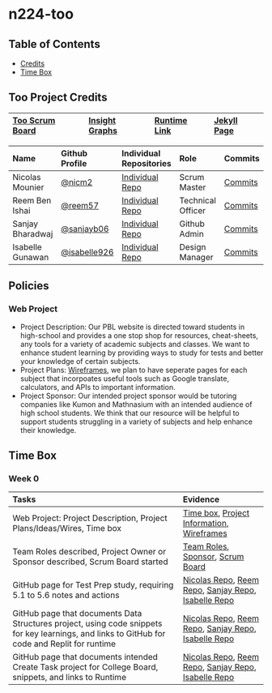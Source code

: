 # n224-too

## Table of Contents
- [Credits](https://github.com/Reem57/n224-too/blob/main/README.md#too-project-credits)
- [Time Box](https://github.com/Reem57/n224-too/blob/main/README.md#time-box)

## Too Project Credits

| [Too Scrum Board](https://github.com/Reem57/n224-too/projects/1) | [Insight Graphs](https://github.com/Reem57/n224-too/graphs/contributors) | [Runtime Link]() | [Jekyll Page](https://reem57.github.io/n224-too/)
| :---   | :--- | :---| :---|

Name | Github Profile | Individual Repositories | Role | Commits |
| :---- | :---- | :---- | :---- | :---- 
| Nicolas Mounier | [@nicm2](https://github.com/nicm2) | [Individual Repo](https://github.com/nicm2/nic_repo) | Scrum Master | [Commits]() |
| Reem Ben Ishai | [@reem57](https://github.com/Reem57) | [Individual Repo](https://github.com/Reem57/Trimester-3-CSP) | Technical Officer | [Commits]() |
| Sanjay Bharadwaj | [@sanjayb06](https://github.com/SanjayB06) | [Individual Repo](https://github.com/SanjayB06/csptri3) | Github Admin | [Commits]() |
| Isabelle Gunawan | [@isabelle926](https://github.com/isabelle926) | [Individual Repo](https://github.com/isabelle926/isabelle_csptri3_individual) | Design Manager | [Commits]() |

## Policies

### Web Project
- Project Description: Our PBL website is directed toward students in high-school and provides a one stop shop for resources, cheat-sheets, any tools for a variety of academic subjects and classes. We want to enhance student learning by providing ways to study for tests and better your knowledge of certain subjects. 
- Project Plans: [Wireframes](), we plan to have seperate pages for each subject that incorpoates useful tools such as Google translate, calculators, and APIs to important information. 
- Project Sponsor: Our intended project sponsor would be tutoring companies like Kumon and Mathnasium with an intended audience of high school students. We think that our resource will be helpful to support students struggling in a variety of subjects and help enhance their knowledge.

## Time Box

### Week 0

Tasks | Evidence |
| :---- | :---- | 
| Web Project: Project Description, Project Plans/Ideas/Wires, Time box | [Time box](https://reem57.github.io/n224-too/), [Project Information](https://reem57.github.io/n224-too/), [Wireframes](https://reem57.github.io/n224-too/wireframes)
| Team Roles described, Project Owner or Sponsor described, Scrum Board started | [Team Roles](https://reem57.github.io/n224-too/), [Sponsor](https://reem57.github.io/n224-too/), [Scrum Board](https://github.com/Reem57/n224-too/projects/1)
| GitHub page for Test Prep study, requiring 5.1 to 5.6 notes and actions | [Nicolas Repo](https://github.com/nicm2/nic_repo), [Reem Repo](https://github.com/Reem57/Trimester-3-CSP), [Sanjay Repo](https://github.com/SanjayB06/csptri3), [Isabelle Repo](https://github.com/isabelle926/isabelle_csptri3_individual) |
| GitHub page that documents Data Structures project, using code snippets for key learnings, and links to  GitHub for code and Replit for runtime | [Nicolas Repo](https://github.com/nicm2/nic_repo), [Reem Repo](https://github.com/Reem57/Trimester-3-CSP), [Sanjay Repo](https://github.com/SanjayB06/csptri3), [Isabelle Repo](https://github.com/isabelle926/isabelle_csptri3_individual) |
| GitHub page that documents intended Create Task project for College Board, snippets, and links to Runtime | [Nicolas Repo](https://github.com/nicm2/nic_repo), [Reem Repo](https://github.com/Reem57/Trimester-3-CSP), [Sanjay Repo](https://github.com/SanjayB06/csptri3), [Isabelle Repo](https://github.com/isabelle926/isabelle_csptri3_individual) |


